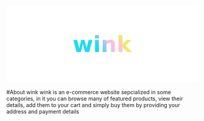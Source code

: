 ![wink](https://github.com/mohammedaydi/wink/blob/main/assets/wink.png)

#About wink
wink is an e-commerce website sepcialized in some categories, in it you can browse many of featured products, view their details, add them to your cart and simply buy them by providing your address and payment details
